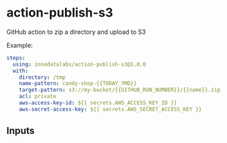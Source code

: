 # action-publish-s3

GitHub action to zip a directory and upload to S3

Example:
```yaml
steps:
  using: innodatalabs/action-publish-s3@1.0.0
  with:
    directory: /tmp
    name-pattern: candy-shop-{{TODAY_YMD}}
    target-pattern: s3://my-bucket/{{GITHUB_RUN_NUMBER}}/{{name}}.zip
    acl: private
    aws-access-key-id: ${{ secrets.AWS_ACCESS_KEY_ID }}
    aws-secret-access-key: ${{ secrets.AWS_SECRET_ACCESS_KEY }}
```

## Inputs
